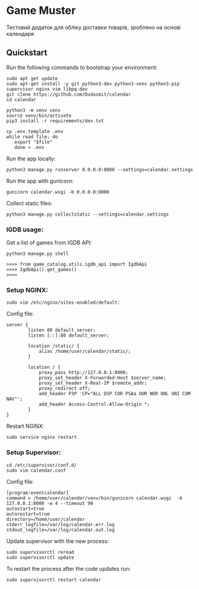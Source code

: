 # Game Muster

Тестовий додаток для обліку доставки товарів, зроблено на основі календаря


## Quickstart

Run the following commands to bootstrap your environment:
    
    sudo apt get update
    sudo apt-get install -y git python3-dev python3-venv python3-pip supervisor nginx vim libpq-dev
    git clone https://github.com/Dudasmit/calendar
    cd calendar
      
    python3 -m venv venv   
    source venv/bin/activate
    pip3 install -r requirements/dev.txt 

    cp .env.template .env
    while read file; do
       export "$file"
       done < .env

Run the app locally:

    python3 manage.py runserver 0.0.0.0:8000 --settings=calendar.settings

Run the app with gunicorn:

    gunicorn calendar.wsgi -b 0.0.0.0:8000
    
Collect static files:

    python3 manage.py collectstatic --settings=calendar.settings
    

### IGDB usage:

Get a list of games from IGDB API:
    
    python3 manage.py shell

    >>>> from game_catalog.utils.igdb_api import IgdbApi
    >>>> IgdbApi().get_games()
    >>>> 


### Setup NGINX:

    sudo vim /etc/nginx/sites-enabled/default:
    
Config file:

    server {
            listen 80 default_server;
            listen [::]:80 default_server;

            location /static/ {
                alias /home/user/calendar/static/; 
            }

            location / {
                proxy_pass http://127.0.0.1:8000;
                proxy_set_header X-Forwarded-Host $server_name;
                proxy_set_header X-Real-IP $remote_addr;
                proxy_redirect off;
                add_header P3P 'CP="ALL DSP COR PSAa OUR NOR ONL UNI COM NAV"';
                add_header Access-Control-Allow-Origin *;
            }
    }
    
Restart NGINX:
    
    sudo service nginx restart
    
    
### Setup Supervisor:

    cd /etc/supervisor/conf.d/
    sudo vim calendar.conf
    
Config file:
    
    [program:eventcalendar]
    command = /home/user/calendar/venv/bin/gunicorn calendar.wsgi  -b 127.0.0.1:8000 -w 4 --timeout 90
    autostart=true
    autorestart=true
    directory=/home/user/calendar 
    stderr_logfile=/var/log/calendar.err.log
    stdout_logfile=/var/log/calendar.out.log
    
Update supervisor with the new process:
    
    sudo supervisorctl reread
    sudo supervisorctl update
    
To restart the process after the code updates run:

    sudo supervisorctl restart calendar

    
   


